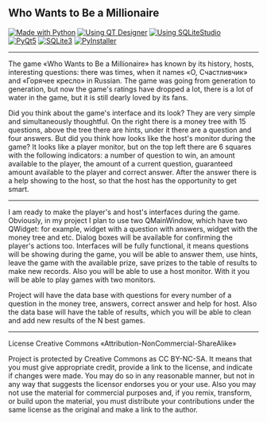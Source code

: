 ## Who Wants to Be a Millionaire
[![Made with Python](https://img.shields.io/badge/Made_with-Python-%23336E9E)][1]   [![Using QT Designer](https://img.shields.io/badge/Using-QT_Designer-%2325AF37)][2]   [![Using SQLiteStudio](https://img.shields.io/badge/Using-SQLiteStudio-%23337CCF)][3]<br/>
[![PyQt5](https://img.shields.io/badge/PyQt5-%2340CD52)][4]   [![SQLite3](https://img.shields.io/badge/SQLite3-%23107FCB)][5]   [![PyInstaller](https://img.shields.io/badge/PyInstaller-%23FFEB5E)][6]

---

The game «Who Wants to Be a Millionaire» has known by its history, hosts, interesting questions: there was times, when it names «О, Счастливчик» and «Горячее кресло» in Russian. The game was going from generation to generation, but now the game's ratings have dropped a lot, there is a lot of water in the game, but it is still dearly loved by its fans.

Did you think about the game's interface and its look? They are very simple and simultaneously thoughtful. On the right there is a money tree with 15 questions, above the tree there are hints, under it there are a question and four answers. But did you think how looks like the host's monitor during the game? It looks like a player monitor, but on the top left there are 6 squares with the following indicators: a number of question to win, an amount available to the player, the amount of a current question, guaranteed amount available to the player and correct answer. After the answer there is a help showing to the host, so that the host has the opportunity to get smart.

---

I am ready to make the player's and host's interfaces during the game. Obviously, in my project I plan to use two QMainWindow, which have two QWidget: for example, widget with a question with answers, widget with the money tree and etc. Dialog boxes will be available for confirming the player's actions too. Interfaces will be fully functional, it means questions will be showing during the game, you will be able to answer them, use hints, leave the game with the available prize, save prizes to the table of results to make new records. Also you will be able to use a host monitor. With it you will be able to play games with two monitors.

Project will have the data base with questions for every number of a question in the money tree, answers, correct answer and help for host. Also the data base will have the table of results, which you will be able to clean and add new results of the N best games.

---

License Creative Commons «Attribution-NonCommercial-ShareAlike»

Project is protected by Creative Commons as CC BY-NC-SA. It means that you must give appropriate credit, provide a link to the license, and indicate if changes were made. You may do so in any reasonable manner, but not in any way that suggests the licensor endorses you or your use. Also you may not use the material for commercial purposes and, if you remix, transform, or build upon the material, you must distribute your contributions under the same license as the original and make a link to the author.


[1]: https://python.org
[2]: https://doc.qt.io/qt-5/qtdesigner-manual.html
[3]: https://sqlitestudio.pl
[4]: https://pypi.org/project/PyQt5
[5]: https://www.sqlite.org
[6]: https://www.pyinstaller.org
[7]: http://gameshows.ru/w/images/8/89/WWTBAM_RU_2000-11-04-05.jpg
